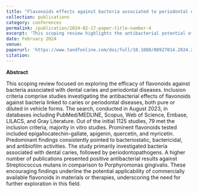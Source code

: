 ```yaml
---
title: "Flavonoids effects against bacteria associated to periodontal disease and dental caries: a scoping review"
collection: publications
category: conferences
permalink: /publication/2024-02-17-paper-title-number-4
excerpt: 'This scoping review highlights the antibacterial potential of flavonoids against oral pathogens related to caries and periodontal diseases. Most of the 79 included studies demonstrated bacteriostatic, bactericidal, and antibiofilm effects, particularly against Streptococcus mutans. These findings support the promising role of flavonoids in future dental materials and therapies.'
date: February 2024
venue:
paperurl: 'https://www.tandfonline.com/doi/full/10.1080/08927014.2024.2321965'
citation:
---
```


**Abstract**

This scoping review focused on exploring the efficacy of flavonoids against bacteria associated with dental caries and periodontal diseases. Inclusion criteria comprise studies investigating the antibacterial effects of flavonoids against bacteria linked to caries or periodontal diseases, both pure or diluted in vehicle forms. The search, conducted in August 2023, in databases including PubMed/MEDLINE, Scopus, Web of Science, Embase, LILACS, and Gray Literature. Out of the initial 1125 studies, 79 met the inclusion criteria, majority in vitro studies. Prominent flavonoids tested included epigallocatechin-gallate, apigenin, quercetin, and myricetin. Predominant findings consistently pointed to bacteriostatic, bactericidal, and antibiofilm activities. The study primarily investigated bacteria associated with dental caries, followed by periodontopathogens. A higher number of publications presented positive antibacterial results against Streptococcus mutans in comparison to Porphyromonas gingivalis. These encouraging findings underline the potential applicability of commercially available flavonoids in materials or therapies, underscoring the need for further exploration in this field.
